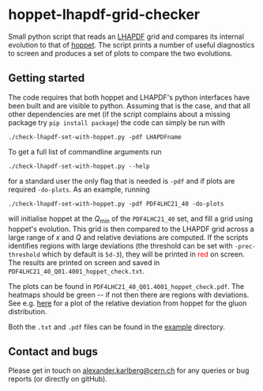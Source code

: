 # hoppet-lhapdf-grid-checker
Small python script that reads an [LHAPDF](https://www.lhapdf.org/) grid and compares its
internal evolution to that of [hoppet](https://github.com/hoppet-code/hoppet). The script prints a number of
useful diagnostics to screen and produces a set of plots to compare
the two evolutions.

## Getting started
The code requires that both hoppet and LHAPDF's python interfaces
have been built and are visible to python. Assuming that is the case,
and that all other dependencies are met (if the script complains about
a missing package try `pip install package`) the code can simply be
run with

```
./check-lhapdf-set-with-hoppet.py -pdf LHAPDFname
```

To get a full list of commandline arguments run
```
./check-lhapdf-set-with-hoppet.py --help
``` 
for a standard user the only flag that is needed is `-pdf` and if
plots are required `-do-plots`. As an example, running

```
./check-lhapdf-set-with-hoppet.py -pdf PDF4LHC21_40 -do-plots
```

will initialise hoppet at the $Q_{\mathrm{min}}$ of the `PDF4LHC21_40` set, and fill
a grid using hoppet's evolution. This grid is then compared to the
LHAPDF grid across a large range of $x$ and $Q$ and relative
deviations are computed. If the scripts identifies regions
with large deviations (the threshold can be set with `-prec-threshold`
which by default is `5d-3`), they will be printed in <span
style="color:red">red</span> on screen. The results are printed on
screen and saved in `PDF4LHC21_40_Q01.4001_hoppet_check.txt`.

The plots can be found in `PDF4LHC21_40_Q01.4001_hoppet_check.pdf`.
The heatmaps should be green -- if not then there are regions with
deviations. See e.g. [here](example/PDF4LHC21_40_Q01.4001_hoppet_check.pdf#page=6) 
for a plot of the relative deviation from hoppet for the gluon distribution.

Both the `.txt` and `.pdf` files can be found in the [example](example/) directory.

## Contact and bugs
Please get in touch on
[alexander.karlberg@cern.ch](mailto:alexander.karlberg@cern.ch) for
any queries or bug reports (or directly on gitHub).